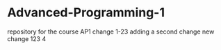 # Advanced-Programming-1
repository for the course AP1
change 1-23
adding a second change 
new change 123 4
